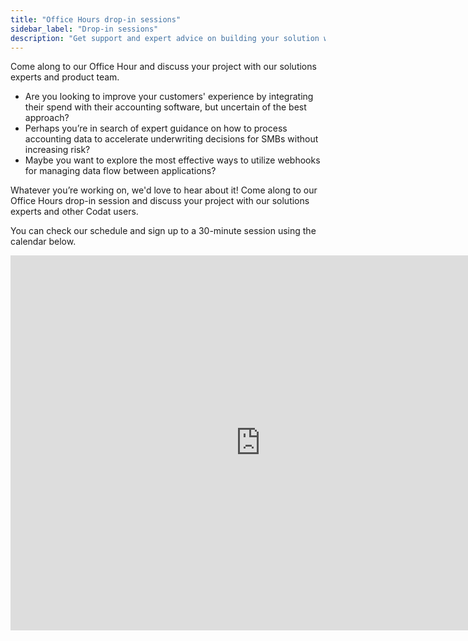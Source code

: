 ```yaml
---
title: "Office Hours drop-in sessions"
sidebar_label: "Drop-in sessions"
description: "Get support and expert advice on building your solution with Codat"
---
```


Come along to our Office Hour and discuss your project with our solutions experts and product team.

- Are you looking to improve your customers' experience by integrating their spend with their accounting software, but uncertain of the best approach?
- Perhaps you’re in search of expert guidance on how to process accounting data to accelerate underwriting decisions for SMBs without increasing risk?
- Maybe you want to explore the most effective ways to utilize webhooks for managing data flow between applications?

Whatever you’re working on, we'd love to hear about it! Come along to our Office Hours drop-in session and discuss your project with our solutions experts and other Codat users. 

You can check our schedule and sign up to a 30-minute session using the calendar below.

<iframe src="https://calendar.google.com/calendar/embed?src=c_2da3b4a770b6555ca39cca681d7f3669e2074769fce3b27f80f38171b151b2b7%40group.calendar.google.com" style={{border: 0}} width="800" height="600" frameborder="0" scrolling="no"></iframe>